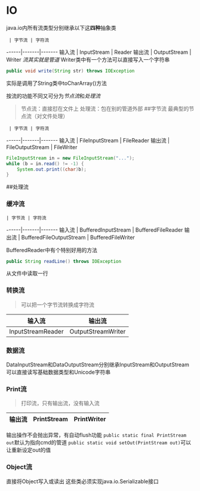# IO
java.io内所有流类型分别继承以下这**四种**抽象类

     | 字节流 | 字符流
------|-------|-------
输入流 | InputStream | Reader
输出流 | OutputStream | Writer
_流其实就是管道_
Writer类中有一个方法可以直接写入一个字符串

```java
public void write(String str) throws IOException 
```

实际是调用了String类中toCharArray()方法

按流的功能不同又可分为*节点流*和*处理流*
>节点流：直接怼在文件上
>处理流：包在别的管道外部
##字节流
最典型的节点流（对文件处理）

     | 字节流 | 字符流
------|-------|-------
输入流 | FileInputStream | FileReader
输出流 | FileOutputStream | FileWriter

```java
FileInputStream in = new FileInputStream("...");
while (b = in.read() != -1) {
    System.out.print((char)b);
}
```
##处理流
### 缓冲流
    | 字节流 | 字符流
------|-------|-------
输入流 | BufferedInputStream | BufferedFileReader
输出流 | BufferedFileOutputStream | BufferedFileWriter

BufferedReader中有个特别好用的方法

```java
public String readLine() throws IOException
```

从文件中读取一行
### 转换流
>可以把一个字节流转换成字符流

 输入流   | 输出流  
------|-------
InputStreamReader  | OutputStreamWriter| 

### 数据流
DataInputStream和DataOutputStream分别继承InputStream和OutputStream
可以直接读写基础数据类型和Unicode字符串
### Print流
>打印流，只有输出流，没有输入流

 输出流   | PrintStream | PrintWriter  
------|-------|-------

输出操作不会抛出异常，有自动flush功能
`public static final PrintStream out`默认为指向cmd的管道
`public static void setOut(PrintStream out)`可以让重新设定out的值
### Object流
直接将Object写入或读出
这些类必须实现java.io.Serializable接口


